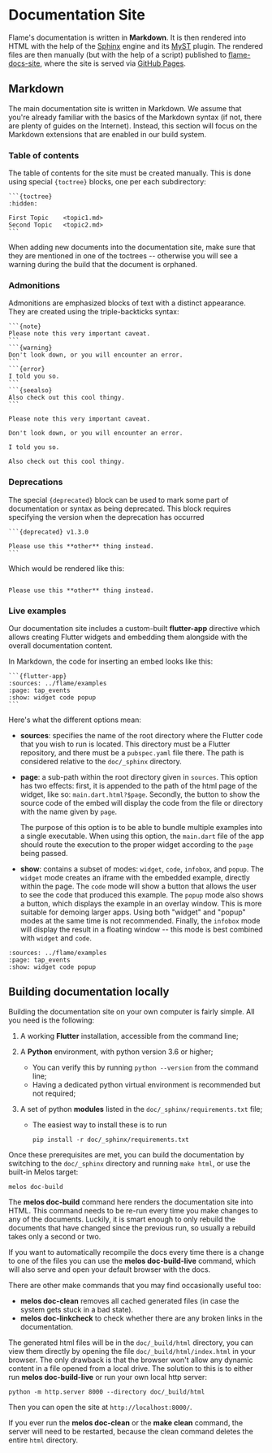 # Documentation Site

Flame's documentation is written in **Markdown**. It is then rendered into HTML with the help of
the [Sphinx] engine and its [MyST] plugin. The rendered files are then manually (but with the help
of a script) published to [flame-docs-site], where the site is served via [GitHub Pages].

[Sphinx]: https://www.sphinx-doc.org/en/master/
[MyST]: https://myst-parser.readthedocs.io/en/latest/
[flame-docs-site]: https://github.com/flame-engine/flame-docs-site
[GitHub Pages]: https://pages.github.com/


## Markdown

The main documentation site is written in Markdown. We assume that you're already familiar with the
basics of the Markdown syntax (if not, there are plenty of guides on the Internet). Instead, this
section will focus on the Markdown extensions that are enabled in our build system.


### Table of contents

The table of contents for the site must be created manually. This is done using special `{toctree}`
blocks, one per each subdirectory:

`````{markdown}
```{toctree}
:hidden:

First Topic    <topic1.md>
Second Topic   <topic2.md>
```
`````

When adding new documents into the documentation site, make sure that they are mentioned in one of
the toctrees -- otherwise you will see a warning during the build that the document is orphaned.


### Admonitions

Admonitions are emphasized blocks of text with a distinct appearance. They are created using the
triple-backticks syntax:

`````{markdown}
```{note}
Please note this very important caveat.
```
```{warning}
Don't look down, or you will encounter an error.
```
```{error}
I told you so.
```
```{seealso}
Also check out this cool thingy.
```
`````

```{note}
Please note this very important caveat.
```

```{warning}
Don't look down, or you will encounter an error.
```

```{error}
I told you so.
```

```{seealso}
Also check out this cool thingy.
```


### Deprecations

The special `{deprecated}` block can be used to mark some part of documentation or syntax as being
deprecated. This block requires specifying the version when the deprecation has occurred

`````{markdown}
```{deprecated} v1.3.0

Please use this **other** thing instead.
```
`````

Which would be rendered like this:

```{deprecated} v1.3.0

Please use this **other** thing instead.
```


### Live examples

Our documentation site includes a custom-built **flutter-app** directive which allows creating
Flutter widgets and embedding them alongside with the overall documentation content.

In Markdown, the code for inserting an embed looks like this:

`````{markdown}
```{flutter-app}
:sources: ../flame/examples
:page: tap_events
:show: widget code popup
```
``````

Here's what the different options mean:

- **sources**: specifies the name of the root directory where the Flutter code that you wish to run
  is located. This directory must be a Flutter repository, and there must be a `pubspec.yaml` file
  there. The path is considered relative to the `doc/_sphinx` directory.

- **page**: a sub-path within the root directory given in `sources`. This option has two effects:
  first, it is appended to the path of the html page of the widget, like so: `main.dart.html?$page`.
  Secondly, the button to show the source code of the embed will display the code from the file or
  directory with the name given by `page`.

  The purpose of this option is to be able to bundle multiple examples into a single executable.
  When using this option, the `main.dart` file of the app should route the execution to the proper
  widget according to the `page` being passed.

- **show**: contains a subset of modes: `widget`, `code`, `infobox`, and `popup`. The `widget` mode
  creates an iframe with the embedded example, directly within the page. The `code` mode will show
  a button that allows the user to see the code that produced this example. The `popup` mode also
  shows a button, which displays the example in an overlay window. This is more suitable for
  demoing larger apps. Using both "widget" and "popup" modes at the same time is not recommended.
  Finally, the `infobox` mode will display the result in a floating window -- this mode is best
  combined with `widget` and `code`.

```{flutter-app}
:sources: ../flame/examples
:page: tap_events
:show: widget code popup
```


## Building documentation locally

Building the documentation site on your own computer is fairly simple. All you need is the
following:

1. A working **Flutter** installation, accessible from the command line;

2. A **Python** environment, with python version 3.6 or higher;
    - You can verify this by running `python --version` from the command line;
    - Having a dedicated python virtual environment is recommended but not required;

3. A set of python **modules** listed in the `doc/_sphinx/requirements.txt` file;
    - The easiest way to install these is to run

      ```console
      pip install -r doc/_sphinx/requirements.txt
      ```

Once these prerequisites are met, you can build the documentation by switching to the `doc/_sphinx`
directory and running `make html`, or use the built-in Melos target:

```console
melos doc-build
```

The **melos doc-build** command here renders the documentation site into HTML. This command needs to
be re-run every time you make changes to any of the documents. Luckily, it is smart enough to only
rebuild the documents that have changed since the previous run, so usually a rebuild takes only
a second or two.

If you want to automatically recompile the docs every time there is a change to one of the files
you can use the **melos doc-build-live** command, which will also serve and open your default
browser with the docs.

There are other make commands that you may find occasionally useful too:

- **melos doc-clean** removes all cached generated files (in case the system gets stuck in a bad
state).
- **melos doc-linkcheck** to check whether there are any broken links in the documentation.

The generated html files will be in the `doc/_build/html` directory, you can view them directly
by opening the file `doc/_build/html/index.html` in your browser. The only drawback is that the
browser won't allow any dynamic content in a file opened from a local drive. The solution to this
is to either run **melos doc-build-live** or run your own local http server:

```console
python -m http.server 8000 --directory doc/_build/html
```

Then you can open the site at `http://localhost:8000/`.

If you ever run the **melos doc-clean** or the **make clean** command, the server will need to be
restarted, because the clean command deletes the entire `html` directory.
